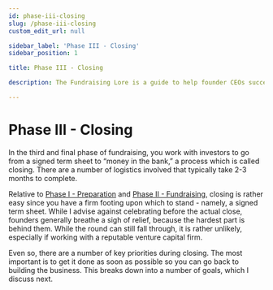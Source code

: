 ```yaml
---
id: phase-iii-closing
slug: /phase-iii-closing
custom_edit_url: null

sidebar_label: 'Phase III - Closing'
sidebar_position: 1

title: Phase III - Closing

description: The Fundraising Lore is a guide to help founder CEOs successfully raise early-stage VC financing from Silicon Valley investors.

---
```


# Phase III - Closing

In the third and final phase of fundraising, you work with investors to go from a signed term sheet to “money in the bank,” a process which is called closing. There are a number of logistics involved that typically take 2-3 months to complete.

Relative to [Phase I - Preparation](/phase-i-preparation/about-preparation) and [Phase II - Fundraising](/phase-ii-fundraising/tbd), closing is rather easy since you have a firm footing upon which to stand - namely, a signed term sheet. While I advise against celebrating before the actual close, founders generally breathe a sigh of relief, because the hardest part is behind them. While the round can still fall through, it is rather unlikely, especially if working with a reputable venture capital firm. 

Even so, there are a number of key priorities during closing. The most important is to get it done as soon as possible so you can go back to building the business. This breaks down into a number of goals, which I discuss next.